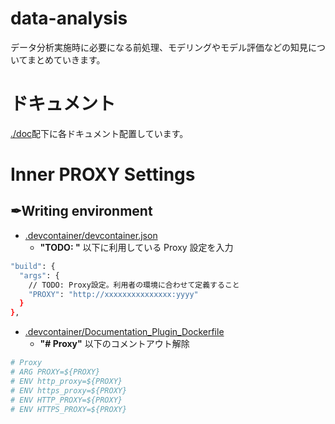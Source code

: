 # data-analysis
データ分析実施時に必要になる前処理、モデリングやモデル評価などの知見についてまとめていきます。  
# ドキュメント
[./doc](https://github.com/kato-masaya/data-analysis/tree/main/doc)配下に各ドキュメント配置しています。

# Inner PROXY Settings
## ✒Writing environment 
- [.devcontainer/devcontainer.json](https://github.com/kato-masaya/data-analysis/tree/main/.devcontainer/devcontainer.json)
  - **"TODO: "** 以下に利用している Proxy 設定を入力

```bash
"build": {
  "args": {
    // TODO: Proxy設定。利用者の環境に合わせて定義すること
    "PROXY": "http://xxxxxxxxxxxxxxx:yyyy"
  }
},
```

- [.devcontainer/Documentation_Plugin_Dockerfile](https://github.com/kato-masaya/data-analysis/tree/main/.devcontainer/Documentation_Plugin_Dockerfile)
  - **"# Proxy"** 以下のコメントアウト解除

```bash
# Proxy
# ARG PROXY=${PROXY}
# ENV http_proxy=${PROXY}
# ENV https_proxy=${PROXY}
# ENV HTTP_PROXY=${PROXY}
# ENV HTTPS_PROXY=${PROXY}

```


